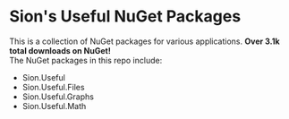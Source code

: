 # Sion's Useful NuGet Packages

This is a collection of NuGet packages for various applications. **Over 3.1k total downloads on NuGet!** <br>
The NuGet packages in this repo include:

- Sion.Useful
- Sion.Useful.Files
- Sion.Useful.Graphs
- Sion.Useful.Math
